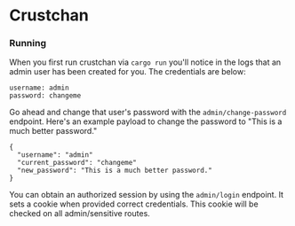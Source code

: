 # Crustchan

### Running

When you first run crustchan via `cargo run` you'll notice in the logs that an admin user has been created for you. The credentials are below:

```
username: admin
password: changeme
```

Go ahead and change that user's password with the `admin/change-password` endpoint. Here's an example payload to change the password to "This is a much better password."

```
{
  "username": "admin"
  "current_password": "changeme"
  "new_password": "This is a much better password."
}
```

You can obtain an authorized session by using the `admin/login` endpoint. It sets a cookie when provided correct credentials.
This cookie will be checked on all admin/sensitive routes.
